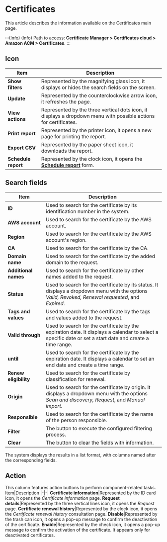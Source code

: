 # Certificates

This article describes the information available on the Certificates main page.

:::(Info) (Info)
Path to access: **Certificate Manager > Certificates cloud > Amazon ACM > Certificates**.
:::

## Icon
Item|Description
|-|-|
**Show filters**|Represented by the magnifying glass icon, it displays or hides the search fields on the screen.
**Update**|Represented by the counterclockwise arrow icon, it refreshes the page.
**View actions**|Represented by the three vertical dots icon, it displays a dropdown menu with possible actions for certificates.
**Print report**|Represented by the printer icon, it opens a new page for printing the report.
**Export CSV**|Represented by the paper sheet icon, it downloads the report.
**Schedule report**|Represented by the clock icon, it opens the [**Schedule report**](/v3-32/docs/general-information-how-to-issue-download-and-schedule-device-reports) form.

## Search fields
Item|Description
|-|-|
**ID**|Used to search for the certificate by its identification number in the system.
**AWS account**|Used to search for the certificate by the AWS account.
**Region**|Used to search for the certificate by the AWS account's region.
**CA**|Used to search for the certificate by the CA.
**Domain name**|Used to search for the certificate by the added domain to the request.
**Additional names**|Used to search for the certificate by other names added to the request.
**Status**|Used to search for the certificate by its status. It displays a dropdown menu with the options *Valid, Revoked, Renewal requested*, and *Expired*.
**Tags and values**|Used to search for the certificate by the tags and values added to the request.
**Valid through**|Used to search for the certificate by the expiration date. It displays a calendar to select a specific date or set a start date and create a time range.
**until**|Used to search for the certificate by the expiration date. It displays a calendar to set an end date and create a time range.
**Renew eligibility**|Used to search for the certificate by classification for renewal.
**Origin**|Used to search for the certificate by origin. It displays a dropdown menu with the options *Scan and discovery, Request*, and *Manual import*.
**Responsible**|Used to search for the certificate by the name of the person responsible.
**Filter**|The button to execute the configured filtering process.
**Clear**|The button to clear the fields with information.

The system displays the results in a list format, with columns named after the corresponding fields.

## Action
This column features action buttons to perform component-related tasks.
Item|Description
|-|-|
**Certificate information**|Represented by the ID card icon, it opens the *Certificate information* page.
**Request details**|Represented by the three vertical lines icon, it opens the *Request* page. 
**Certificate renewal history**|Represented by the clock icon, it opens the *Certificate renewal history* consultation page.
**Disable**|Represented by the trash can icon, it opens a pop-up message to confirm the deactivation of the certificate.
**Enable**|Represented by the check icon, it opens a pop-up message to confirm the activation of the certificate. It appears only for deactivated certificates.


